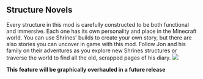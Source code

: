 ## Structure Novels

Every structure in this mod is carefully constructed to be both functional and immersive. Each one has its own personality and place in the Minecraft world. You can use Shrines' builds to create your own story, but there are also stories you can uncover in game with this mod. Follow Jon and his family on their adventures as you explore new Shrines structures or traverse the world to find all the old, scrapped pages of his diary.
![](https://media.forgecdn.net/attachments/422/143/shrine_of_savanna_novel_part_1.png)

**This feature will be graphically overhauled in a future release**